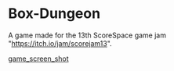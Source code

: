 # Box-Dungeon

A game made for the 13th ScoreSpace game jam "https://itch.io/jam/scorejam13".

[game_screen_shot]()

